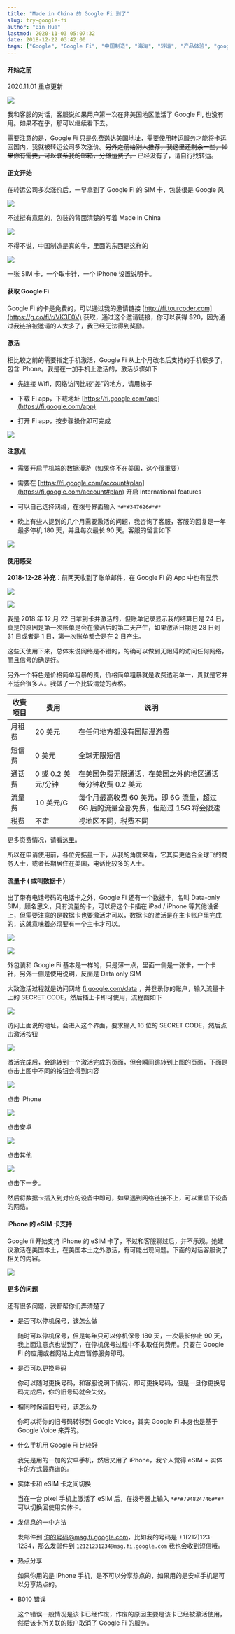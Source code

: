 ```yaml
---
title: "Made in China 的 Google Fi 到了"
slug: try-google-fi
author: "Bin Hua"
lastmod: 2020-11-03 05:07:32
date: 2018-12-22 03:42:00
tags: ["Google", "Google Fi", "中国制造", "海淘", "转运", "产品体验", "google voice", "保号"]
---
```


#### 开始之前

2020.11.01 重点更新

![](/imgs/try-google-fi-0001.png)

我和客服的对话，客服说如果用户第一次在非美国地区激活了 Google Fi, 也没有用。如果不在乎，那可以继续看下去。

需要注意的是，Google Fi 只是免费送达美国地址，需要使用转运服务才能将卡运回国内，我就被转运公司多次涨价。~~另外之前给别人推荐，我这里还剩余一些，如果你有需要，可以联系我的邮箱，分摊运费了。~~ 已经没有了，请自行找转运。


#### 正文开始

在转运公司多次涨价后，一早拿到了 Google Fi 的 SIM 卡，包装很是 Google 风

![](/imgs/try-google-fi-2074.jpg)

不过挺有意思的，包装的背面清楚的写着 Made in China

![](/imgs/try-google-fi-2075.jpg)

不得不说，中国制造是真的牛，里面的东西是这样的

![](/imgs/try-google-fi-2076.jpg)

一张 SIM 卡，一个取卡针，一个 iPhone 设置说明卡。

#### 获取 Google Fi

Google Fi 的卡是免费的，可以通过我的邀请链接 [http://fi.tourcoder.com](https://g.co/fi/r/VK3E0V) 获取，通过这个邀请链接，你可以获得 $20，因为通过我链接被邀请的人太多了，我已经无法得到奖励。

#### 激活

相比较之前的需要指定手机激活，Google Fi 从上个月改名后支持的手机很多了，包含 iPhone。我是在一加手机上激活的，激活步骤如下

- 先连接 Wifi，网络访问比较“差”的地方，请用梯子

- 下载 Fi app，下载地址 [https://fi.google.com/app](https://fi.google.com/app)

- 打开 Fi app，按步骤操作即可完成

![](/imgs/try-google-fi-115635.jpg)

#### 注意点

- 需要开启手机端的数据漫游（如果你不在美国，这个很重要）

- 需要在 [https://fi.google.com/account#plan](https://fi.google.com/account#plan) 开启 International features

- 可以自己选择网络，在拨号界面输入 `*#*#347626#*#*`

- 晚上有些人提到的几个月需要激活的问题，我咨询了客服，客服的回复是一年最多停机 180 天，并且每次最长 90 天。客服的留言如下

![](/imgs/try-google-fi-googlefi-pausequestions.png)

#### 使用感受

**2018-12-28 补充**：前两天收到了账单邮件，在 Google Fi 的 App 中也有显示

![](/imgs/try-google-fi-2120.jpg)

![](/imgs/try-google-fi-2121.jpg)

我是 2018 年 12 月 22 日拿到卡并激活的，但账单记录显示我的结算日是 24 日，真是的原因是第一次账单是会在激活后的第二天产生，如果激活日期是 28 日到 31 日或者是 1 日，第一次账单都会是在 2 日产生。

这些天使用下来，总体来说网络是不错的，的确可以做到无阻碍的访问任何网络，而且信号的确是好。

另外一个特色是价格简单粗暴的贵，价格简单粗暴就是收费透明单一，贵就是它并不适合很多人。我做了一个比较清楚的表格。

| 收费项目 | 费用 | 说明 |
| ------ | ------ | ------ |
| 月租费 | 20 美元 | 在任何地方都没有国际漫游费 |
| 短信费 | 0 美元 | 全球无限短信 |
| 通话费 | 0 或 0.2 美元/分钟 | 在美国免费无限通话，在美国之外的地区通话每分钟收费 0.2 美元|
| 流量费 | 10 美元/G | 每个月最高收费 60 美元，即 6G 流量，超过 6G 后的流量全部免费，但超过 15G 将会限速 |
| 税费 | 不定 | 视地区不同，税费不同 |

更多资费情况，请看[这里](https://fi.google.com/about/international-rates/)。

所以在申请使用前，各位先掂量一下，从我的角度来看，它其实更适合全球飞的商务人士，或者长期居住在美国，电话比较多的人士。

#### 流量卡 ( 或叫数据卡 )

出了带有电话号码的电话卡之外，Google Fi 还有一个数据卡，名叫 Data-only SIM，顾名思义，只有流量的卡，可以将这个卡插在 iPad / iPhone 等其他设备上，但需要注意的是数据卡也要激活才可以，数据卡的激活是在主卡账户里完成的，这就意味着必须要有一个主卡才可以。

![](/imgs/try-google-fi-3852.jpg)

![](/imgs/try-google-fi-3853.jpg)

外包装和 Google Fi 基本是一样的，只是薄一点，里面一侧是一张卡，一个卡针，另外一侧是使用说明，反面是 Data only SIM

大致激活过程就是访问网站 [fi.google.com/data](https://fi.google.com/data) ，并登录你的账户，输入流量卡上的 SECRET CODE，然后插上卡即可使用，流程图如下

![](/imgs/try-google-fi-googlefidata01.jpg)

访问上面说的地址，会进入这个界面，要求输入 16 位的 SECRET CODE，然后点击激活按钮

![](/imgs/try-google-fi-googlefidata02.jpg)

激活完成后，会跳转到一个激活完成的页面，但会瞬间跳转到上图的页面，下面是点击上图中不同的按钮会得到内容

![](/imgs/try-google-fi-googlefidata04.jpg)

点击 iPhone 

![](/imgs/try-google-fi-googlefidata05.jpg)

点击安卓

![](/imgs/try-google-fi-googlefidata06.jpg)

点击其他

![](/imgs/try-google-fi-googlefidata03.jpg)

点击下一步。

然后将数据卡插入到对应的设备中即可，如果遇到网络链接不上，可以重启下设备的网络。

#### iPhone 的 eSIM 卡支持

Google fi 开始支持 iPhone 的 eSIM 卡了，不过和客服聊过后，并不乐观。她建议激活在美国本土，在美国本土之外激活，有可能出现问题。下面的对话客服说了相关的内容。

![](/imgs/try-google-fi-googlefichat.png)

#### 更多的问题

还有很多问题，我都帮你们弄清楚了

- 是否可以停机保号，该怎么做

    随时可以停机保号，但是每年只可以停机保号 180 天，一次最长停止 90 天，我上面注意点也说到了，在停机保号过程中不收取任何费用。只要在 Google Fi 的应用或者网站上点击暂停服务即可。
    
- 是否可以更换号码

    你可以随时更换号码，和客服说明下情况，即可更换号码，但是一旦你更换号码完成后，你的旧号码就会失效。
    
- 相同时保留旧号码，该怎么办

    你可以将你的旧号码转移到 Google Voice，其实 Google Fi 本身也是基于 Google Voice 来弄的。
    
- 什么手机用 Google Fi 比较好

    我先是用的一加的安卓手机，然后又用了 iPhone，我个人觉得 eSIM + 实体卡的方式最靠谱的。
    
- 实体卡和 eSIM 卡之间切换

    当在一台 pixel 手机上激活了 eSIM 后，在拨号器上输入 `*#*#794824746#*#*` 可以切换回使用实体卡。
    
- 发信息的一中方法

    发邮件到 你的号码@msg.fi.google.com，比如我的号码是 +1(212)123-1234，那么发邮件到  `12121231234@msg.fi.google.com` 我也会收到短信哦。
    
- 热点分享

    如果你用的是 iPhone 手机，是不可以分享热点的，如果用的是安卓手机是可以分享热点的。
    
- B010 错误

    这个错误一般情况是该卡已经作废，作废的原因主要是该卡已经被激活使用，然后该卡所关联的账户取消了 Google Fi 的服务。